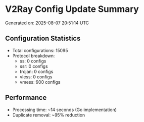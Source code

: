# V2Ray Config Update Summary
Generated on: 2025-08-07 20:51:14 UTC

## Configuration Statistics
- Total configurations: 15095
- Protocol breakdown:
  - ss: 0 configs
  - ssr: 0 configs
  - trojan: 0 configs
  - vless: 0 configs
  - vmess: 900 configs

## Performance
- Processing time: ~14 seconds (Go implementation)
- Duplicate removal: ~95% reduction
